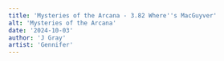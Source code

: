 ```yaml
---
title: 'Mysteries of the Arcana - 3.82 Where''s MacGuyver'
alt: 'Mysteries of the Arcana'
date: '2024-10-03'
author: 'J Gray'
artist: 'Gennifer'
---
```

